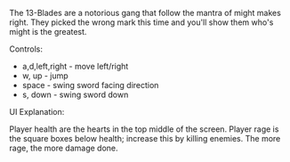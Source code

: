 The 13-Blades are a notorious gang that follow the mantra of might makes right. They picked the wrong mark this time and you'll show them who's might is the greatest.

Controls:

* a,d,left,right - move left/right
* w, up - jump
* space - swing sword facing direction
* s, down - swing sword down

UI Explanation:

Player health are the hearts in the top middle of the screen. Player rage is the square boxes below health; increase this by killing enemies. The more rage, the more damage done.